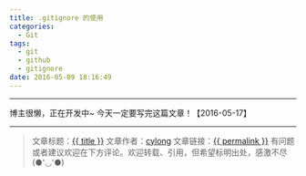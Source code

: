 ```yaml
---
title: .gitignore 的使用
categories:
  - Git
tags:
  - git
  - github
  - gitignore
date: 2016-05-09 18:16:49
---
```

---

博主很懒，正在开发中~ 今天一定要写完这篇文章！【2016-05-17】

<!-- more -->


---

> 文章标题：<a href='{{ permalink }}' title='{{ title }}' >{{ title }}</a>
> 文章作者：[cylong](http://www.cylong.com/about/ "cylong")
> 文章链接：<a href='{{ permalink }}' title='{{ title }}' >{{ permalink }}</a>
> 有问题或者建议欢迎在下方评论。欢迎转载、引用，但希望标明出处，感激不尽(●'◡'●)
